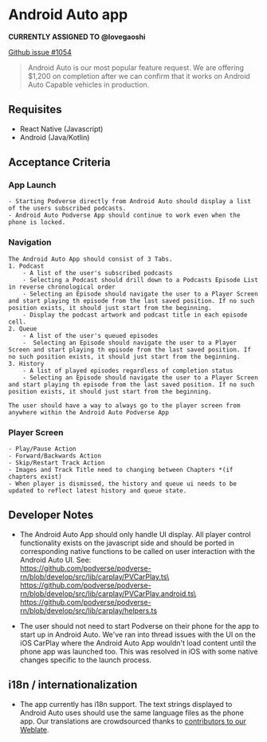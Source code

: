 # Android Auto app

**CURRENTLY ASSIGNED TO @lovegaoshi**

[Github issue #1054](https://github.com/podverse/podverse-rn/issues/1054)

> Android Auto is our most popular feature request. We are offering $1,200 on completion after we can confirm that it works on Android Auto Capable vehicles in production.

## Requisites

- React Native (Javascript)
- Android (Java/Kotlin)

## Acceptance Criteria

### App Launch
    - Starting Podverse directly from Android Auto should display a list of the users subscribed podcasts.
    - Android Auto Podverse App should continue to work even when the phone is locked.

### Navigation

    The Android Auto App should consist of 3 Tabs.
    1. Podcast
        - A list of the user's subscribed podcasts
        - Selecting a Podcast should drill down to a Podcasts Episode List in reverse chronological order
        - Selecting an Episode should navigate the user to a Player Screen and start playing th episode from the last saved position. If no such position exists, it should just start from the beginning.
        - Display the podcast artwork and podcast title in each episode cell.
    2. Queue
        - A list of the user's queued episodes
        -  Selecting an Episode should navigate the user to a Player Screen and start playing th episode from the last saved position. If no such position exists, it should just start from the beginning.
    3. History
        - A list of played episodes regardless of completion status
        - Selecting an Episode should navigate the user to a Player Screen and start playing th episode from the last saved position. If no such position exists, it should just start from the beginning.

    The user should have a way to always go to the player screen from anywhere within the Android Auto Podverse App

### Player Screen
    - Play/Pause Action
    - Forward/Backwards Action
    - Skip/Restart Track Action
    - Images and Track Title need to changing between Chapters *(if chapters exist)
    - When player is dismissed, the history and queue ui needs to be updated to reflect latest history and queue state.


## Developer Notes

- The Android Auto App should only handle UI display. All player control functionality exists on the javascript side and should be ported in corresponding native functions to be called on user interaction with the Android Auto UI. 
See:\
https://github.com/podverse/podverse-rn/blob/develop/src/lib/carplay/PVCarPlay.ts\
https://github.com/podverse/podverse-rn/blob/develop/src/lib/carplay/PVCarPlay.android.ts\
https://github.com/podverse/podverse-rn/blob/develop/src/lib/carplay/helpers.ts

- The user should not need to start Podverse on their phone for the app to start up in Android Auto. We've ran into thread issues with the UI on the iOS CarPlay where the Android Auto App wouldn't load content until the phone app was launched too. This was resolved in iOS with some native changes specific to the launch process.


## i18n / internationalization

- The app currently has i18n support. The text strings displayed to Android Auto uses should use the same language files as the phone app. Our translations are crowdsourced thanks to [contributors to our Weblate](https://hosted.weblate.org/projects/podverse/).
